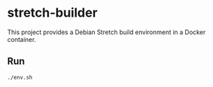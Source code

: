 # stretch-builder

This project provides a Debian Stretch build environment in a Docker container.

## Run

    ./env.sh
